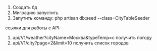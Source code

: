 1. Создать бд
2. Миграцию запустить
3. Запутить команду: php artisan db:seed --class=CityTableSeeder

ссылки для работы с API:
1. api/V1/weather?cityName=Москва&typeTemp=c получить погоду
2. api/V1/city?page=2&limit=10 получить список городов